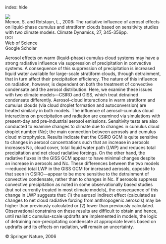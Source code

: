 index: hide

<div class="Citation">
    <div class="Citation-thumb CitationThumb-linked"  data-href="https://doi.org/10.1007/s00382-006-0139-3">
      <img src="https://static.claimspace.cloud/climate-study-static/refs/thumbs/7/Menon_and_Rotstayn_2006-thumb.png" />
    </div>

  <div class="Citation-body">
    <div class="Citation-text">Menon, S. and Rotstayn, L., 2006: The radiative influence of aerosol effects on liquid-phase cumulus and stratiform clouds based on sensitivity studies with two climate models. <span class="Article-journal">Climate Dynamics, </span><span class="Article-volume">27, </span>345-356pp.</div>
    <div class="Citation-links">
      <div class="CitationLink" data-href="https://doi.org/10.1007/s00382-006-0139-3">
        <div class="CitationLink-icon CitationLink-Doi"></div>
        <div class="CitationLink-text">DOI</div>
      </div>
      <div class="CitationLink" data-href="http://cel.webofknowledge.com/InboundService.do?customersID=atyponcel&smartRedirect=yes&mode=FullRecord&IsProductCode=Yes&product=CEL&Init=Yes&Func=Frame&action=retrieve&SrcApp=literatum&SrcAuth=atyponcel&SID=7CNc3cIRaBKjGbSujFM&UT=WOS:000238847400002">
        <div class="CitationLink-icon CitationLink-Isi"></div>
        <div class="CitationLink-text">Web of Science</div>
      </div>
      <div class="CitationLink" data-href="https://scholar.google.com/scholar?q=10.1007/s00382-006-0139-3">
        <div class="CitationLink-icon CitationLink-Scholar"></div>
        <div class="CitationLink-text">Google Scholar</div>
      </div>
    </div>
  </div>
</div>

Aerosol effects on warm (liquid-phase) cumulus cloud systems may have a strong radiative influence via suppression of precipitation in convective systems. A consequence of this suppression of precipitation is increased liquid water available for large-scale stratiform clouds, through detrainment, that in turn affect their precipitation efficiency. The nature of this influence on radiation, however, is dependent on both the treatment of convective condensate and the aerosol distribution. Here, we examine these issues with two climate models—CSIRO and GISS, which treat detrained condensate differently. Aerosol–cloud interactions in warm stratiform and cumulus clouds (via cloud droplet formation and autoconversion) are treated similarly in both models. The influence of aerosol–cumulus cloud interactions on precipitation and radiation are examined via simulations with present-day and pre-industrial aerosol emissions. Sensitivity tests are also conducted to examine changes to climate due to changes in cumulus cloud droplet number (Nc); the main connection between aerosols and cumulus cloud microphysics. Results indicate that the CSIRO GCM is quite sensitive to changes in aerosol concentrations such that an increase in aerosols increases Nc, cloud cover, total liquid water path (LWP) and reduces total precipitation and net cloud radiative forcings. On the other hand, the radiative fluxes in the GISS GCM appear to have minimal changes despite an increase in aerosols and Nc. These differences between the two models—reduced total LWP in the GISS GCM for increased aerosols, opposite to that seen in CSIRO—appear to be more sensitive to the detrainment of convective condensate, rather than to changes in Nc. If aerosols suppress convective precipitation as noted in some observationally based studies (but not currently treated in most climate models), the consequence of this change in LWP suggests that: (1) the aerosol indirect effect (calculated as changes to net cloud radiative forcing from anthropogenic aerosols) may be higher than previously calculated or (2) lower than previously calculated. Observational constrains on these results are difficult to obtain and hence, until realistic cumulus-scale updrafts are implemented in models, the logic of detraining non-precipitating condensate at appropriate levels based on updrafts and its effects on radiation, will remain an uncertainty.

<div class="Citation-copy">
&copy; Springer Nature, 2006
</div>